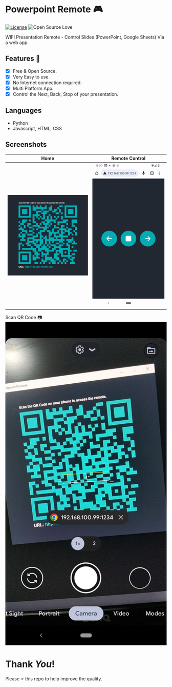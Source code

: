 # Powerpoint Remote :video_game:
[![License](https://img.shields.io/badge/License-Apache%202.0-blue.svg)](LICENSE)
![Open Source Love](https://badges.frapsoft.com/os/v1/open-source.svg?v=102)

WIFI Presentation Remote - Control Slides (PowerPoint, Google Sheets) Via a web app.

## Features :dart:
* [x] Free & Open Source.
* [x] Very Easy to use.
* [x] No Internet connection required.
* [x] Multi Platform App.
* [x] Control the Next, Back, Stop of your presentation.

## Languages
* Python
* Javascript, HTML, CSS

## Screenshots
Home           | Remote Control
:---------------------:|:------------------:
![screenshots](screenshots/qrcode.jpg) | ![screenshots](screenshots/remote.png)
Scan QR Code :camera:
![screenshots](screenshots/scan_qrcode.jpg)

# Thank _You_!
Please :star: this repo to help improve the quality.
